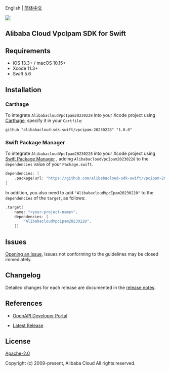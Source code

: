 English | [简体中文](README-CN.md)

![](https://aliyunsdk-pages.alicdn.com/icons/AlibabaCloud.svg)

## Alibaba Cloud VpcIpam SDK for Swift

## Requirements

- iOS 13.3+ / macOS 10.15+
- Xcode 11.3+
- Swift 5.6

## Installation

### Carthage

To integrate `AlibabacloudVpcIpam20230228` into your Xcode project using [Carthage](https://github.com/Carthage/Carthage), specify it in your `Cartfile`:

```ogdl
github "alibabacloud-sdk-swift/vpcipam-20230228" "1.0.0"
```

### Swift Package Manager

To integrate `AlibabacloudVpcIpam20230228` into your Xcode project using [Swift Package Manager](https://swift.org/package-manager/) , adding `AlibabacloudVpcIpam20230228` to the `dependencies` value of your `Package.swift`.

```swift
dependencies: [
    .package(url: "https://github.com/alibabacloud-sdk-swift/vpcipam-20230228.git", from: "1.0.0")
]
```

In addition, you also need to add `"AlibabacloudVpcIpam20230228"` to the `dependencies` of the `target`, as follows:

```swift
.target(
    name: "<your-project-name>",
    dependencies: [
        "AlibabacloudVpcIpam20230228",
    ])
```

## Issues

[Opening an Issue](https://github.com/alibabacloud-sdk-swift/vpcipam-20230228/issues/new), Issues not conforming to the guidelines may be closed immediately.

## Changelog

Detailed changes for each release are documented in the [release notes](./ChangeLog.txt).

## References

* [OpenAPI Developer Portal](https://next.api.alibabacloud.com/home)
- [Latest Release](https://github.com/alibabacloud-sdk-swift/vpcipam-20230228)

## License

[Apache-2.0](http://www.apache.org/licenses/LICENSE-2.0)

Copyright (c) 2009-present, Alibaba Cloud All rights reserved.
